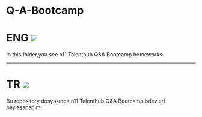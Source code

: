 # Q-A-Bootcamp
# ENG    <img src="https://img.icons8.com/emoji/24/000000/united-kingdom-emoji.png"/>


In this folder,you see n11 Talenthub Q&A Bootcamp homeworks.

-----------------------------------------------
# TR    <img src="https://img.icons8.com/emoji/24/000000/turkey-flag-emoji.png"/>

Bu repository dosyasında n11 Talenthub Q&A Bootcamp ödevleri paylaşacağım.
